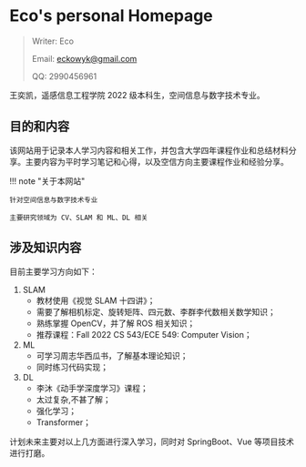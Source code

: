# Eco's personal Homepage

> Writer: Eco
>
> Email: eckowyk@gmail.com
>
> QQ: 2990456961

王奕凯，遥感信息工程学院 2022 级本科生，空间信息与数字技术专业。

## 目的和内容

该网站用于记录本人学习内容和相关工作，并包含大学四年课程作业和总结材料分享。主要内容为平时学习笔记和心得，以及空信方向主要课程作业和经验分享。

!!! note "关于本网站"

    针对空间信息与数字技术专业

    主要研究领域为 CV、SLAM 和 ML、DL 相关

## 涉及知识内容

目前主要学习方向如下：

1. SLAM
   - 教材使用《视觉 SLAM 十四讲》；
   - 需要了解相机标定、旋转矩阵、四元数、李群李代数相关数学知识；
   - 熟练掌握 OpenCV，并了解 ROS 相关知识；
   - 推荐课程：Fall 2022 CS 543/ECE 549: Computer Vision；
2. ML
   - 可学习周志华西瓜书，了解基本理论知识；
   - 同时练习代码实现；
3. DL
   - 李沐《动手学深度学习》课程；
   - 太过复杂,不甚了解；
   - 强化学习；
   - Transformer；

计划未来主要对以上几方面进行深入学习，同时对 SpringBoot、Vue 等项目技术进行打磨。
